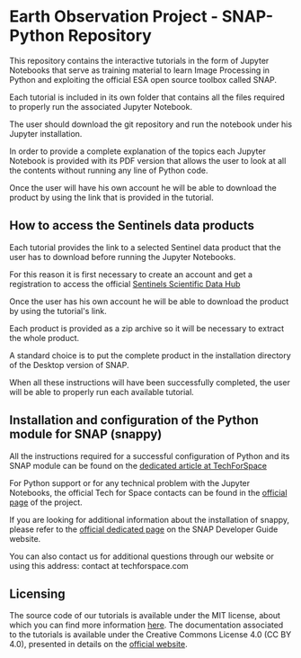 # Earth Observation Project - SNAP-Python Repository

This repository contains the interactive tutorials in the form of Jupyter Notebooks that serve as training material to learn Image Processing in Python and exploiting the official ESA open source toolbox called SNAP.

Each tutorial is included in its own folder that contains all the files required to properly run the associated Jupyter Notebook. 

The user should download the git repository and run the notebook under his Jupyter installation.

In order to provide a complete explanation of the topics each Jupyter Notebook is provided with its PDF version that allows the user to look at all the contents without running any line of Python code.

Once the user will have his own account he will be able to download the product by using the link that is provided in the tutorial.

## How to access the Sentinels data products

Each tutorial provides the link to a selected Sentinel data product that the user has to download before running the Jupyter Notebooks.

For this reason it is first necessary to create an account and get a registration to access the official [Sentinels Scientific Data Hub](https://scihub.copernicus.eu/dhus/#/home)

Once the user has his own account he will be able to download the product by using the tutorial's link.

Each product is provided as a zip archive so it will be necessary to extract the whole product.

A standard choice is to put the complete product in the installation directory of the Desktop version of SNAP.

When all these instructions will have been successfully completed, the user will be able to properly run each available tutorial.

## Installation and configuration of the Python module for SNAP (snappy)

All the instructions required for a successful configuration of Python and its SNAP module can be found on the [dedicated article at TechForSpace](https://www.techforspace.com/missions/sentinels/sentinel-space-imagery-part-1-installing-snap-and-the-python-snappy-module/)

For Python support or for any technical problem with the Jupyter Notebooks, the official Tech for Space contacts can be found in the [official page](https://www.techforspace.com/project/sentinels-earth-observation/) of the project. 

If you are looking for additional information about the installation of snappy, please refer to the [official dedicated page](https://senbox.atlassian.net/wiki/display/SNAP/Configure+Python+to+use+the+SNAP-Python+%28snappy%29+interface) on the SNAP Developer Guide website.

You can also contact us for additional questions through our website or using this address: contact at techforspace.com

## Licensing

The source code of our tutorials is available under the MIT license, about which you can find more information [here](https://tldrlegal.com/license/mit-license). The documentation associated to the tutorials is available under the Creative Commons License 4.0 (CC BY 4.0), presented in details on the [official website](https://creativecommons.org/licenses/by/4.0/).
